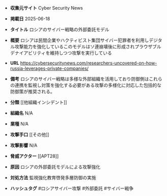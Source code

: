 - **収集元サイト**
Cyber Security News

- **掲載日**
2025-06-18

- **タイトル**
ロシアのサイバー戦略の外部委託モデル

- **概要**
ロシアは民間企業やハクティビスト集団サイバー犯罪者を利用しデジタル攻撃能力を強化しているこのモデルはソ連崩壊後に形成されプラウザブルデナイアビリティを維持しつつ攻撃を実行している

- **URL**
https://cybersecuritynews.com/researchers-uncovered-on-how-russia-leverages-private-companies/

- **備考**
ロシアのサイバー戦略は多様な外部組織を活用しており防御側はこれらの連携を監視し対策を強化する必要がある攻撃の多様化に対応した包括的な防御策が推奨される。

- **分類**
[[他組織インシデント]]

- **組織名**
N/A

- **業種**
N/A

- **攻撃手口**
[[その他]]

- **攻撃影響**
N/A

- **脅威アクター**
[[APT28]]

- **原因**
ロシアの外部委託モデルによる攻撃強化

- **対処方法**
監視強化教育啓発多層防御の実施

- **ハッシュタグ**
#ロシアサイバー攻撃 #外部委託 #サイバー戦争
